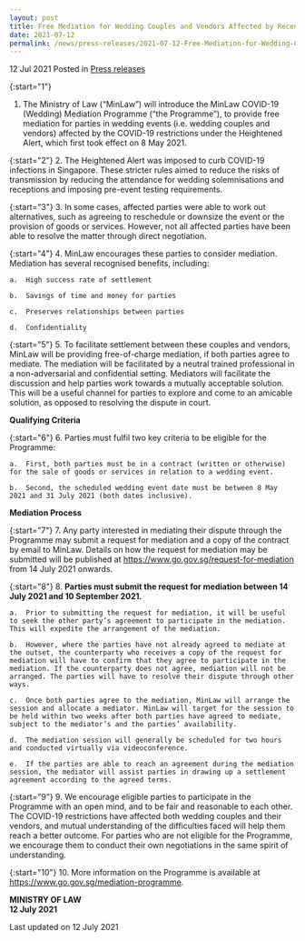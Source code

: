 ```yaml
---
layout: post
title: Free Mediation for Wedding Couples and Vendors Affected by Recent COVID-19 Restrictions
date: 2021-07-12
permalink: /news/press-releases/2021-07-12-Free-Mediation-for-Wedding-Couples-and-Vendors-Affected-by-Recent-COVID-19-Restrictions
---
```


12 Jul 2021 Posted in [Press releases](/news/press-releases)

{:start="1"}
1.	The Ministry of Law (“MinLaw”) will introduce the MinLaw COVID-19 (Wedding) Mediation Programme (“the Programme”), to provide free mediation for parties in wedding events (i.e. wedding couples and vendors) affected by the COVID-19 restrictions under the Heightened Alert, which first took effect on 8 May 2021. 

{:start="2"}
2.	The Heightened Alert was imposed to curb COVID-19 infections in Singapore.  These stricter rules aimed to reduce the risks of transmission by reducing the attendance for wedding solemnisations and receptions and imposing pre-event testing requirements.

{:start="3"}
3.	In some cases, affected parties were able to work out alternatives, such as agreeing to reschedule or downsize the event or the provision of goods or services. However, not all affected parties have been able to resolve the matter through direct negotiation. 

{:start="4"}
4.	MinLaw encourages these parties to consider mediation. Mediation has several recognised benefits, including:

    a.	High success rate of settlement

    b.	Savings of time and money for parties

    c.	Preserves relationships between parties

    d.	Confidentiality 

{:start="5"}
5.	To facilitate settlement between these couples and vendors, MinLaw will be providing free-of-charge mediation, if both parties agree to mediate. The mediation will be facilitated by a neutral trained professional in a non-adversarial and confidential setting. Mediators will facilitate the discussion and help parties work towards a mutually acceptable solution. This will be a useful channel for parties to explore and come to an amicable solution, as opposed to resolving the dispute in court.

**Qualifying Criteria**

{:start="6"}
6.	Parties must fulfil two key criteria to be eligible for the Programme:

    a.	First, both parties must be in a contract (written or otherwise) for the sale of goods or services in relation to a wedding event.

    b.	Second, the scheduled wedding event date must be between 8 May 2021 and 31 July 2021 (both dates inclusive).

**Mediation Process**

{:start="7"}
7.	Any party interested in mediating their dispute through the Programme may submit a request for mediation and a copy of the contract by email to MinLaw. Details on how the request for mediation may be submitted will be published at <a href="https://www.go.gov.sg/request-for-mediation" target="new">https://www.go.gov.sg/request-for-mediation</a> from 14 July 2021 onwards. 

{:start="8"}
8.	**Parties must submit the request for mediation between 14 July 2021 and 10 September 2021.**

    a.	Prior to submitting the request for mediation, it will be useful to seek the other party’s agreement to participate in the mediation. This will expedite the arrangement of the mediation.

    b.	However, where the parties have not already agreed to mediate at the outset, the counterparty who receives a copy of the request for mediation will have to confirm that they agree to participate in the mediation. If the counterparty does not agree, mediation will not be arranged. The parties will have to resolve their dispute through other ways. 

    c.	Once both parties agree to the mediation, MinLaw will arrange the session and allocate a mediator. MinLaw will target for the session to be held within two weeks after both parties have agreed to mediate, subject to the mediator’s and the parties’ availability. 

    d.	The mediation session will generally be scheduled for two hours and conducted virtually via videoconference. 

    e.	If the parties are able to reach an agreement during the mediation session, the mediator will assist parties in drawing up a settlement agreement according to the agreed terms. 

{:start="9"}
9.	We encourage eligible parties to participate in the Programme with an open mind, and to be fair and reasonable to each other. The COVID-19 restrictions have affected both wedding couples and their vendors, and mutual understanding of the difficulties faced will help them reach a better outcome. For parties who are not eligible for the Programme, we encourage them to conduct their own negotiations in the same spirit of understanding.

{:start="10"}
10.	More information on the Programme is available at <a href="https://www.go.gov.sg/mediation-programme" target="new">https://www.go.gov.sg/mediation-programme</a>. 

**MINISTRY OF LAW**<br>
**12 July 2021**

<p class="right-side-updated">Last updated on 12 July 2021</p>
